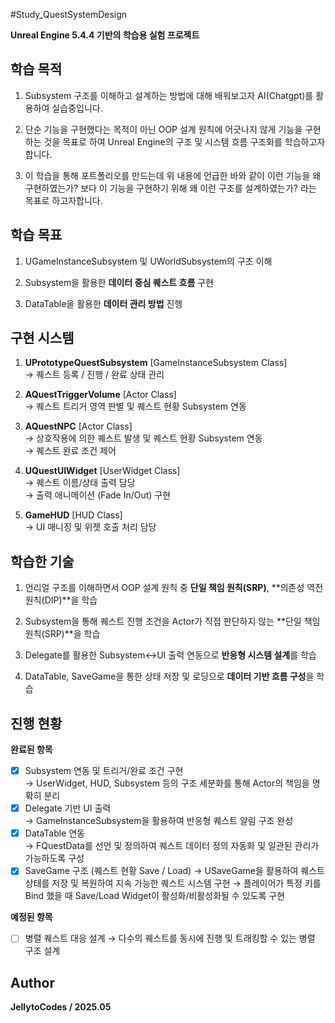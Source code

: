 #Study_QuestSystemDesign

**Unreal Engine 5.4.4 기반의 학습용 실험 프로젝트**

## 학습 목적
1. Subsystem 구조를 이해하고 설계하는 방법에 대해 배워보고자 AI(Chatgpt)를 활용하여 실습중입니다.
  
2. 단순 기능을 구현했다는 목적이 아닌 OOP 설계 원칙에 어긋나지 않게 기능을 구현하는 것을 목표로 하여
   Unreal Engine의 구조 및 시스템 흐름 구조화를 학습하고자 합니다.

3. 이 학습을 통해 포트폴리오를 만드는데 위 내용에 언급한 바와 같이 이런 기능을 왜 구현하였는가?
   보다 이 기능을 구현하기 위해 왜 이런 구조를 설계하였는가? 라는 목표로 하고자합니다.

## 학습 목표
1. UGameInstanceSubsystem 및 UWorldSubsystem의 구조 이해  

2. Subsystem을 활용한 **데이터 중심 퀘스트 흐름** 구현  

3. DataTable을 활용한 **데이터 관리 방법** 진행  

## 구현 시스템

1. **UPrototypeQuestSubsystem** [GameInstanceSubsystem Class]  
→ 퀘스트 등록 / 진행 / 완료 상태 관리  

2. **AQuestTriggerVolume** [Actor Class]  
→ 퀘스트 트리거 영역 판별 및 퀘스트 현황 Subsystem 연동  

3. **AQuestNPC** [Actor Class]  
→ 상호작용에 의한 퀘스트 발생 및 퀘스트 현황 Subsystem 연동  
→ 퀘스트 완료 조건 제어  
 
4. **UQuestUIWidget** [UserWidget Class]  
→ 퀘스트 이름/상태 출력 담당  
→ 출력 애니메이션 (Fade In/Out) 구현  

5. **GameHUD** [HUD Class]  
→ UI 매니징 및 위젯 호출 처리 담당  

## 학습한 기술
1. 언리얼 구조를 이해하면서 OOP 설계 원칙 중 **단일 책임 원칙(SRP)**, **의존성 역전 원칙(DIP)**을 학습

2. Subsystem을 통해 퀘스트 진행 조건을 Actor가 직접 판단하지 않는 **단일 책임 원칙(SRP)**을 학습
   
3. Delegate를 활용한 Subsystem↔UI 출력 연동으로 **반응형 시스템 설계**를 학습

4. DataTable, SaveGame을 통한 상태 저장 및 로딩으로 **데이터 기반 흐름 구성**을 학습

## 진행 현황
**완료된 항목**
- [X] Subsystem 연동 및 트리거/완료 조건 구현  
  → UserWidget, HUD, Subsystem 등의 구조 세분화를 통해 Actor의 책임을 명확히 분리  
- [X] Delegate 기반 UI 출력  
  → GameInstanceSubsystem을 활용하여 반응형 퀘스트 알림 구조 완성  
- [X] DataTable 연동  
  → FQuestData를 선언 및 정의하여 퀘스트 데이터 정의 자동화 및 일관된 관리가 가능하도록 구성  
- [X] SaveGame 구조 (퀘스트 현황 Save / Load)
  → USaveGame을 활용하여 퀘스트 상태를 저장 및 복원하여 지속 가능한 퀘스트 시스템 구현
  → 플레이어가 특정 키를 Bind 했을 때 Save/Load Widget이 활성화/비활성화될 수 있도록 구현

**예정된 항목**
- [ ] 병렬 퀘스트 대응 설계
  → 다수의 퀘스트를 동시에 진행 및 트래킹할 수 있는 병렬 구조 설계

## Author
   **JellytoCodes / 2025.05**
